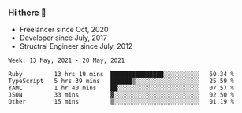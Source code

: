 ### Hi there 👋

- Freelancer since Oct, 2020
- Developer since July, 2017
- Structral Engineer since July, 2012

<!--START_SECTION:waka-->
```text
Week: 13 May, 2021 - 20 May, 2021

Ruby         13 hrs 19 mins  ███████████████░░░░░░░░░░   60.34 % 
TypeScript   5 hrs 39 mins   ██████▒░░░░░░░░░░░░░░░░░░   25.59 % 
YAML         1 hr 40 mins    ██░░░░░░░░░░░░░░░░░░░░░░░   07.57 % 
JSON         33 mins         ▓░░░░░░░░░░░░░░░░░░░░░░░░   02.50 % 
Other        15 mins         ▒░░░░░░░░░░░░░░░░░░░░░░░░   01.19 % 
```
<!--END_SECTION:waka-->
